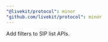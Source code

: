 ```yaml
---
"@livekit/protocol": minor
"github.com/livekit/protocol": minor
---
```


Add filters to SIP list APIs.
